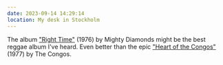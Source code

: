 ```yaml
---
date: 2023-09-14 14:29:14
location: My desk in Stockholm
---
```


The album
["Right Time"](https://open.spotify.com/album/1S7rBJNPNrCvtdF38sp0Gs?si=3mBWnZBcRPqnmLb7QkXDPA)
(1976) by Mighty Diamonds might be the best reggae album I've heard. Even better than the epic
["Heart of the Congos"](https://open.spotify.com/album/0FqUTYrs4FtPbav2Ry2I1M?si=D4cDCKcURb21lxSvoqeZSA)
(1977) by The Congos.
